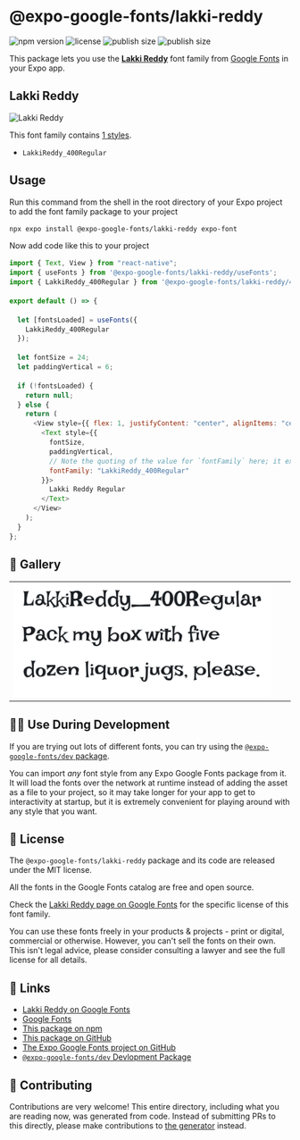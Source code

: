 # @expo-google-fonts/lakki-reddy

![npm version](https://flat.badgen.net/npm/v/@expo-google-fonts/lakki-reddy)
![license](https://flat.badgen.net/github/license/expo/google-fonts)
![publish size](https://flat.badgen.net/packagephobia/install/@expo-google-fonts/lakki-reddy)
![publish size](https://flat.badgen.net/packagephobia/publish/@expo-google-fonts/lakki-reddy)

This package lets you use the [**Lakki Reddy**](https://fonts.google.com/specimen/Lakki+Reddy) font family from [Google Fonts](https://fonts.google.com/) in your Expo app.

## Lakki Reddy

![Lakki Reddy](./font-family.png)

This font family contains [1 styles](#-gallery).

- `LakkiReddy_400Regular`

## Usage

Run this command from the shell in the root directory of your Expo project to add the font family package to your project

```sh
npx expo install @expo-google-fonts/lakki-reddy expo-font
```

Now add code like this to your project

```js
import { Text, View } from "react-native";
import { useFonts } from '@expo-google-fonts/lakki-reddy/useFonts';
import { LakkiReddy_400Regular } from '@expo-google-fonts/lakki-reddy/400Regular';

export default () => {

  let [fontsLoaded] = useFonts({
    LakkiReddy_400Regular
  });

  let fontSize = 24;
  let paddingVertical = 6;

  if (!fontsLoaded) {
    return null;
  } else {
    return (
      <View style={{ flex: 1, justifyContent: "center", alignItems: "center" }}>
        <Text style={{
          fontSize,
          paddingVertical,
          // Note the quoting of the value for `fontFamily` here; it expects a string!
          fontFamily: "LakkiReddy_400Regular"
        }}>
          Lakki Reddy Regular
        </Text>
      </View>
    );
  }
};
```

## 🔡 Gallery


||||
|-|-|-|
|![LakkiReddy_400Regular](./400Regular/LakkiReddy_400Regular.ttf.png)||||


## 👩‍💻 Use During Development

If you are trying out lots of different fonts, you can try using the [`@expo-google-fonts/dev` package](https://github.com/expo/google-fonts/tree/master/font-packages/dev#readme).

You can import _any_ font style from any Expo Google Fonts package from it. It will load the fonts over the network at runtime instead of adding the asset as a file to your project, so it may take longer for your app to get to interactivity at startup, but it is extremely convenient for playing around with any style that you want.


## 📖 License

The `@expo-google-fonts/lakki-reddy` package and its code are released under the MIT license.

All the fonts in the Google Fonts catalog are free and open source.

Check the [Lakki Reddy page on Google Fonts](https://fonts.google.com/specimen/Lakki+Reddy) for the specific license of this font family.

You can use these fonts freely in your products & projects - print or digital, commercial or otherwise. However, you can't sell the fonts on their own. This isn't legal advice, please consider consulting a lawyer and see the full license for all details.

## 🔗 Links

- [Lakki Reddy on Google Fonts](https://fonts.google.com/specimen/Lakki+Reddy)
- [Google Fonts](https://fonts.google.com/)
- [This package on npm](https://www.npmjs.com/package/@expo-google-fonts/lakki-reddy)
- [This package on GitHub](https://github.com/expo/google-fonts/tree/master/font-packages/lakki-reddy)
- [The Expo Google Fonts project on GitHub](https://github.com/expo/google-fonts)
- [`@expo-google-fonts/dev` Devlopment Package](https://github.com/expo/google-fonts/tree/master/font-packages/dev)

## 🤝 Contributing

Contributions are very welcome! This entire directory, including what you are reading now, was generated from code. Instead of submitting PRs to this directly, please make contributions to [the generator](https://github.com/expo/google-fonts/tree/master/packages/generator) instead.
